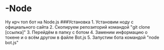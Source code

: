 # -Node
Ну крч топ бот на Node.js ###Установка 1. Установим ноду с официального сайта 2. Скопируем репозиторий командой "git clone [ссылка]" 3. Перейдём в папку с ботом 4. Заменим информацию о токене и о всём другом в файле Bot.js 5. Запустим бота командой "node bot.js"
